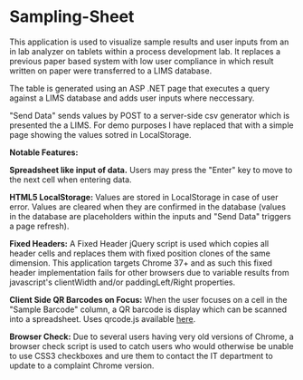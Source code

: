 # Sampling-Sheet

This application is used to visualize sample results and user inputs from an in lab analyzer on tablets within a process development lab. It replaces a previous paper based system with low user compliance in which result written on paper were transferred to a LIMS database.

The table is generated using an ASP .NET page that executes a query against a LIMS database and adds user inputs where neccessary.

"Send Data" sends values by POST to a server-side csv generator which is presented the a LIMS. For demo purposes I have replaced that with a simple page showing the values sotred in LocalStorage. 

**Notable Features:**


**Spreadsheet like input of data.**
	Users may press the "Enter" key to move to the next cell when entering data.

**HTML5 LocalStorage:**
	Values are stored in LocalStorage in case of user error. Values are cleared when they are confirmed in the database (values in the database are placeholders within the inputs and "Send Data" triggers a page refresh).

**Fixed Headers:**
	A Fixed Header jQuery script is used which copies all header cells and replaces them with fixed position clones of the same dimension. This application targets Chrome 37+ and as such this fixed header implementation fails for other browsers due to variable results from javascript's clientWidth and/or paddingLeft/Right properties.

**Client Side QR Barcodes on Focus:**
	When the user focuses on a cell in the "Sample Barcode" column, a QR barcode is display which can be scanned into a spreadsheet. Uses qrcode.js available [here](https://davidshimjs.github.io/qrcodejs/).

**Browser Check:**
	Due to several users having very old versions of Chrome, a browser check script is used to catch users who would otherwise be unable to use CSS3 checkboxes and ure them to contact the IT department to update to a complaint Chrome version.
